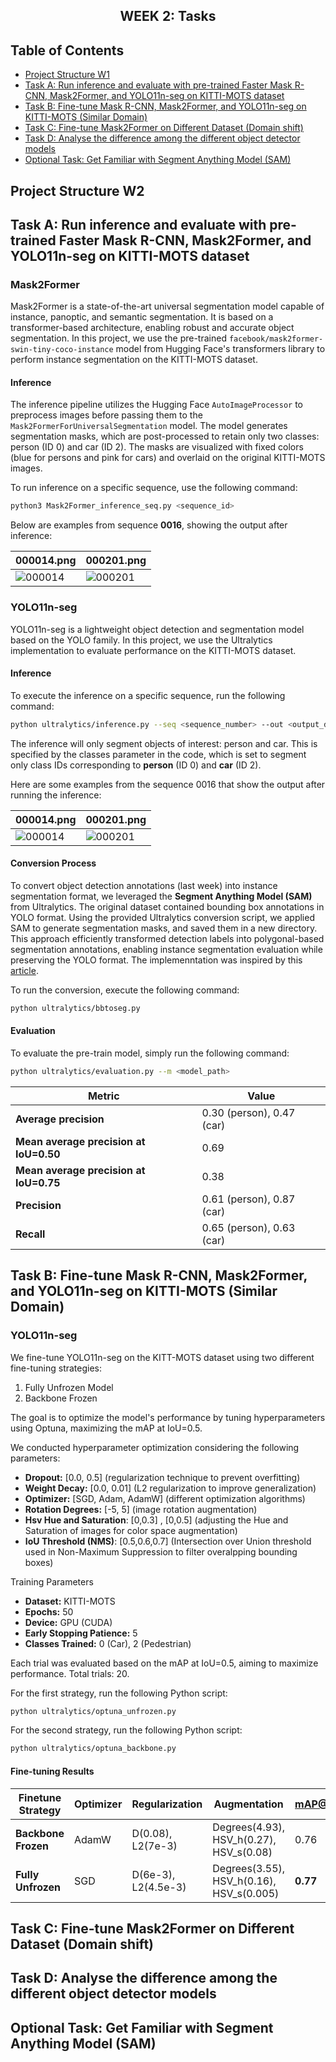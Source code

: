 <h2 align="center">WEEK 2: Tasks</h2>

## Table of Contents

- [Project Structure W1](#project-structure-w1)
- [Task A: Run inference and evaluate with pre-trained Faster Mask R-CNN, Mask2Former, and YOLO11n-seg on KITTI-MOTS dataset](#task-a-run-inference-and-evaluate-with-pre-trained-faster-mask-r-cnn-mask2former-and-yolo11n-seg-on-kitti-mots-dataset)
- [Task B: Fine-tune Mask R-CNN, Mask2Former, and YOLO11n-seg on KITTI-MOTS (Similar Domain)](#task-b-fine-tune-mask-r-cnn-mask2former-and-yolo11n-seg-on-kitti-mots-similar-domain)
- [Task C: Fine-tune Mask2Former on Different Dataset (Domain shift)](#task-c-fine-tune-mask2former-on-different-dataset-domain-shift)
- [Task D: Analyse the difference among the different object detector models](#task-d-analyse-the-difference-among-the-different-object-detector-models)
- [Optional Task: Get Familiar with Segment Anything Model (SAM)](#optional-task-get-familiar-with-segment-anything-model-sam)

## Project Structure W2

## Task A: Run inference and evaluate with pre-trained Faster Mask R-CNN, Mask2Former, and YOLO11n-seg on KITTI-MOTS dataset

### Mask2Former
Mask2Former is a state-of-the-art universal segmentation model capable of instance, panoptic, and semantic segmentation. It is based on a transformer-based architecture, enabling robust and accurate object segmentation. In this project, we use the pre-trained `facebook/mask2former-swin-tiny-coco-instance` model from Hugging Face's transformers library to perform instance segmentation on the KITTI-MOTS dataset.

#### Inference
The inference pipeline utilizes the Hugging Face `AutoImageProcessor` to preprocess images before passing them to the `Mask2FormerForUniversalSegmentation` model. The model generates segmentation masks, which are post-processed to retain only two classes: person (ID 0) and car (ID 2). The masks are visualized with fixed colors (blue for persons and pink for cars) and overlaid on the original KITTI-MOTS images.

To run inference on a specific sequence, use the following command:

```bash
python3 Mask2Former_inference_seq.py <sequence_id>
```

Below are examples from sequence **0016**, showing the output after inference:

| 000014.png | 000201.png |
|---------------------------------------|---------------------------------------|
| ![000014](https://github.com/user-attachments/assets/7b602490-f220-487c-bd9a-9ddfea511cbd) | ![000201](https://github.com/user-attachments/assets/f3c52b95-4d54-4946-9e1e-d1282914924f) |


### YOLO11n-seg 
YOLO11n-seg is a lightweight object detection and segmentation model based on the YOLO family. In this project, we use the Ultralytics implementation to evaluate performance on the KITTI-MOTS dataset.

#### Inference
To execute the inference on a specific sequence, run the following command:

```bash
python ultralytics/inference.py --seq <sequence_number> --out <output_directory>
```
The inference will only segment objects of interest: person and car. This is specified by the classes parameter in the code, which is set to segment only class IDs corresponding to **person** (ID 0) and **car** (ID 2).

Here are some examples from the sequence 0016 that show the output after running the inference:

| 000014.png | 000201.png |
|---------------------------------------|---------------------------------------|
|  ![000014](https://github.com/user-attachments/assets/06ed630a-3d56-4e2a-ab9c-d70cda9d32de) |![000201](https://github.com/user-attachments/assets/c73dce54-157f-40bb-b574-a2b7f791c367) |

#### Conversion Process
To convert object detection annotations (last week) into instance segmentation format, we leveraged the **Segment Anything Model (SAM)** from Ultralytics. The original dataset contained bounding box annotations in YOLO format. Using the provided Ultralytics conversion script, we applied SAM to generate segmentation masks, and saved them in a new directory. This approach efficiently transformed detection labels into polygonal-based segmentation annotations, enabling instance segmentation evaluation while preserving the YOLO format. The implemenntation was inspired by this [article](https://medium.com/@dhanyasethumadhavan/yolo-v8-how-to-convert-custom-object-detection-datasets-to-segmentation-datasets-using-sam-models-d80eb9abea61). 

To run the conversion, execute the following command:
```bash
python ultralytics/bbtoseg.py
```
#### Evaluation
To evaluate the pre-train model, simply run the following command:
```bash
python ultralytics/evaluation.py --m <model_path>
```
| Metric                                             | Value                                      |
|----------------------------------------------------|--------------------------------------------|
| **Average precision**                              | 0.30 (person), 0.47 (car)           |
| **Mean average precision at IoU=0.50**            | 0.69                              |
| **Mean average precision at IoU=0.75**            | 0.38                                   |
| **Precision**                                      | 0.61 (person), 0.87 (car)           |
| **Recall**                                         | 0.65 (person), 0.63 (car)           |


## Task B: Fine-tune Mask R-CNN, Mask2Former, and YOLO11n-seg on KITTI-MOTS (Similar Domain)

### YOLO11n-seg 
We fine-tune YOLO11n-seg on the KITT-MOTS dataset using two different fine-tuning strategies:
1. Fully Unfrozen Model
2. Backbone Frozen

The goal is to optimize the model's performance by tuning hyperparameters using Optuna, maximizing the mAP at IoU=0.5.

We conducted hyperparameter optimization considering the following parameters:
- **Dropout:** [0.0, 0.5] (regularization technique to prevent overfitting)
- **Weight Decay:** [0.0, 0.01] (L2 regularization to improve generalization)
- **Optimizer:** [SGD, Adam, AdamW] (different optimization algorithms)
- **Rotation Degrees:** [-5, 5] (image rotation augmentation)
- **Hsv Hue and Saturation**: [0,0.3] , [0,0.5] (adjusting the Hue and Saturation of images for color space augmentation)
- **IoU Threshold (NMS)**: [0.5,0.6,0.7] (Intersection over Union threshold used in Non-Maximum Suppression to filter overalpping bounding boxes)

Training Parameters
- **Dataset:** KITTI-MOTS 
- **Epochs:** 50
- **Device:** GPU (CUDA)
- **Early Stopping Patience:** 5
- **Classes Trained:** 0 (Car), 2 (Pedestrian)

Each trial was evaluated based on the mAP at IoU=0.5, aiming to maximize performance. Total trials: 20.

For the first strategy, run the following Python script:
```bash
python ultralytics/optuna_unfrozen.py
```

For the second strategy, run the following Python script:
```bash
python ultralytics/optuna_backbone.py
```

#### Fine-tuning Results

| Finetune Strategy    | Optimizer | Regularization                    | Augmentation                                  | mAP@0.5 | mAP@0.75 | AP (class)                           |
|----------------------|-----------|------------------------------------|-----------------------------------------------|---------|----------|--------------------------------------|
| **Backbone Frozen**   | AdamW     | D(0.08), L2(7e-3)                 | Degrees(4.93), HSV_h(0.27), HSV_s(0.08)          | 0.76    | 0.53     | 0.39 (pedestrian), 0.58 (car)         |
| **Fully Unfrozen**    | SGD     | D(6e-3), L2(4.5e-3)                 | Degrees(3.55), HSV_h(0.16), HSV_s(0.005)          | **0.77**   | **0.54**    | **0.41 (pedestrian), 0.56 (car)**      |

## Task C: Fine-tune Mask2Former on Different Dataset (Domain shift)

## Task D: Analyse the difference among the different object detector models

## Optional Task: Get Familiar with Segment Anything Model (SAM)


